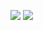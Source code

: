![](http://github-profile-summary-cards.vercel.app/api/cards/profile-details?username=FasadSalatov&theme=default) ![](http://github-profile-summary-cards.vercel.app/api/cards/stats?username=FasadSalatov&theme=default)
